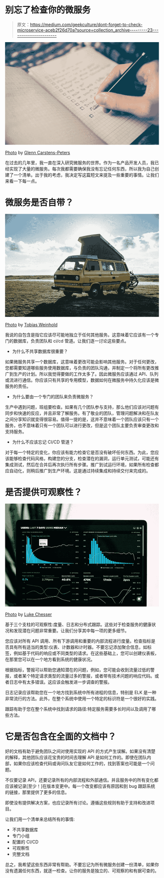# 别忘了检查你的微服务

> 原文：<https://medium.com/geekculture/dont-forget-to-check-microservice-aceb2f26d70a?source=collection_archive---------23----------------------->

![](img/b16b78c57ecfeb4b917102d97225a8bb.png)

[Photo](https://unsplash.com/photos/RLw-UC03Gwc) by [Glenn Carstens-Peters](https://unsplash.com/@glenncarstenspeters)

在过去的几年里，我一直在深入研究微服务的世界。作为一名产品开发人员，我已经实现了大量的微服务。每次我都需要确保我没有忘记任何东西，所以我为自己创建了一个清单。出于我的考虑，我决定写这篇短文来提及一些重要的事情。让我们来看一下每一点。

# 微服务是否自带？

![](img/e0d31c14e47d2d69b0695f631cd369c3.png)

[Photo](https://unsplash.com/photos/Gtg72FwlF60) by [Tobias Weinhold](https://unsplash.com/@tobiasweinhold)

我说的自包含是指它应该尽可能地独立于任何其他服务。这意味着它应该有一个专门的数据库，负责团队和 ci/cd 管道。让我们逐一讨论这些要点。

*   为什么不共享数据库很重要？

如果微服务共享一个数据库，这意味着更改可能会影响其他服务。对于任何更改，您都需要知道哪些服务使用数据库，与负责的团队沟通，并制定一个将所有更改推广到生产的计划。所以我觉得要做的工作太多了。因此微服务应该通过 API、队列或流进行通信。你应该只有共享的专用模型，数据如何在微服务中持久化应该是微服务的责任。

*   为什么要由一个专门的团队来负责微服务？

生产中遇到问题，班组要检查。如果有几个团队参与支持，那么他们应该对问题有同步和快速的反应，并且非常了解服务。有了敬业的团队，管理问题解决和在队友之间分享知识就变得很容易。值得一提的是，这并不意味着一个团队应该只有一个服务，也不意味着只有一个团队可以进行更改，但是这个团队主要负责审查更改和支持服务。

*   为什么不应该忘记 CI/CD 管道？

对于每一个特定的变化，你应该有能力检查它是否没有破坏任何东西。为此，您应该能够检查代码风格，构建您的分支，检查潜在的漏洞，运行单元测试，可能还有集成测试，然后在合并后再次执行所有步骤。推广到试运行环境，如果所有检查都应自动化，则稍后推广到生产环境。这是通过持续集成和持续交付来完成的。

# 是否提供可观察性？

![](img/8bb7cd0afd4767001e8316397ecc13a1.png)

[Photo](https://unsplash.com/photos/JKUTrJ4vK00) by [Luke Chesser](https://unsplash.com/@lukechesser)

基于三个支柱的可观察性:度量、日志和分布式跟踪。这些对于检查服务的健康状况和发现潜在问题非常重要。让我们分享其中每一项的更多细节。

您应该对所有 API 调用、所有下游调用和重要的内部流程进行度量。检查指标是否具有所有适当的类型:仪表、计数器和计时器。不要忘记添加聚合信息，如标签，例如基于代码的响应或不同类型的请求。在这些基础上，您可以创建仪表板，在那里您可以在一个地方看到系统的健康状况。

根据指标，警报可以帮助您通知潜在的问题，例如，您可能会收到流量过低的警报，或者某个特定请求类型的流量过多的警报，或者带有技术问题的响应代码。或者日志中有太多错误。这应该会触发进一步调查的警报。

日志记录应该帮助您在一个地方找到系统中所有进程的信息，特别是 ELK 是一种非常流行的方法。此外，在整个系统中使用一个特定的标识符是一个很好的实践。

跟踪有助于您在整个系统中找到请求的路径:特定服务需要多长时间以及调用了哪些方法。

# 它是否包含在全面的文档中？

好的文档有助于避免团队之间对使用实现的 API 的方式产生误解。如果没有清楚的解释，其他团队应该花宝贵的时间去理解 API 是如何工作的。即使在团队内部，如果你应该检查代码或询问队友它是如何工作的，找到答案也可能是一个问题。

不仅要记录 API，还要记录所有的内部流程和外部通信。并且服务中的所有变化都应该被记录[至少！]在版本变更中。每一个改变都应该有原因和到 bug 跟踪系统的链接，那里提供了更多的信息。

即使没有提供解决方案，也应记录所有讨论。遵循这些规则有助于支持和改进项目。

让我们用一个清单来总结所有的事情:

*   不共享数据库
*   专门小组
*   配置的 CI/CD
*   可观察性
*   完整文档

总之，我希望这些东西非常有帮助。不要忘记为所有微服务创建一份清单，如果你没有遗漏任何东西，就逐一检查。让你的服务是独立的、可观察的和有据可查的。